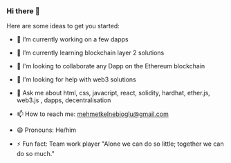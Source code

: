 ### Hi there 👋



Here are some ideas to get you started:

- 🔭 I’m currently working on a few  dapps

- 🌱 I’m currently learning blockchain layer 2 solutions

- 👯 I'm looking to collaborate any Dapp on the Ethereum blockchain

- 🤔 I'm looking for help with web3 solutions

- 💬 Ask me about html, css, javacript, react, solidity, hardhat, ether.js, web3.js , dapps, decentralisation

- 📫 How to reach me: mehmetkelnebioglu@gmail.com

- 😄 Pronouns: He/him

- ⚡ Fun fact: Team work player
"Alone we can do so little; together we can do so much."

